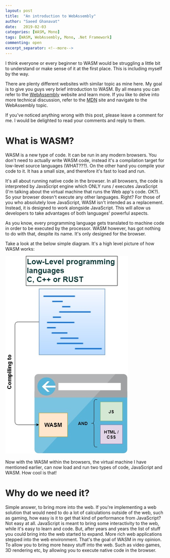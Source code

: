 ```yaml
---
layout: post
title:  "An introduction to WebAssembly"
author: "Saeed Ghanavat"
date:   2019-02-03
categories: [WASM, Mono]
tags: [WASM, WebAssembly, Mono, .Net Framework]
commenting: open
excerpt_separator: <!--more-->
---
```


I think everyone or every beginner to WASM would be struggling a little bit to understand or make sense of it at the first place. This is including myself by the way.
 <!--more-->

There are plenty different websites with similar topic as mine here. My goal is to give you guys very brief introduction to WASM. By all means you can refer to the <a href='https://webassembly.org/' target='_blank'>WebAssembly</a> website and learn more. If you like to delve into more technical discussion, refer to the <a href='https://developer.mozilla.org' target='_blank'>MDN</a> site and navigate to the WebAssembly topic.

If you've noticed anything wrong with this post, please leave a comment for me. I would be delighted to read your comments and reply to them.

# What is WASM?

WASM is a new type of code. It can be run in any modern browsers. You don't need to actually write WASM code, instead it's a compilation target for low-level source languages (WHAT???). On the other hand you compile your code to it. It has a small size, and therefore it's fast to load and run.

It's all about running native code in the browser. In all browsers, the code is interpreted by JavaScript engine which ONLY runs / executes JavaScript (I'm talking about the virtual machine that runs the Web app's code. OK?). So your browser doesn't execute any other languages. Right? For those of you who absolutely love JavaScript, WASM isn't intended as a replacement. Instead, it is designed to work alongside JavaScript. This will allow us developers to take advantages of both languages' powerful aspects.

As you know, every programming language gets translated to machine code in order to be executed by the processor. WASM however, has got nothing to do with that, despite its name. It's only designed for the browser.

Take a look at the below simple diagram. It's a high level picture of how WASM works:

![WASM high level diagram](/assets/imgs/WASM_HighLevel_Diagram.jpg)

Now with the WASM within the browsers, the virtual machine I have mentioned earlier, can now load and run two types of code, JavaScript and WASM. How cool is that!

# Why do we need it?

Simple answer, to bring more into the web. If you're implementing a web solution that would need to do a lot of calculations outside of the web, such as gaming, how easy is it to get that kind of performance from JavaScript? Not easy at all. JavaScript is meant to bring some interactivity to the web, while it's easy to learn and code. But, after years and years the list of stuff you could bring into the web started to expand. More rich web applications stepped into the web environment. That's the goal of WASM in my opinion. To allow you to bring more heavy stuff into the web. Such as video games, 3D rendering etc, by allowing you to execute native code in the browser.
